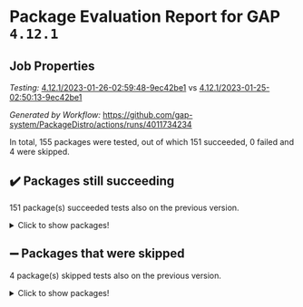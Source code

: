 # Package Evaluation Report for GAP `4.12.1`

## Job Properties

*Testing:* [4.12.1/2023-01-26-02:59:48-9ec42be1](https://github.com/gap-system/PackageDistro/blob/data/reports/4.12.1/2023-01-26-02:59:48-9ec42be1) vs [4.12.1/2023-01-25-02:50:13-9ec42be1](https://github.com/gap-system/PackageDistro/blob/data/reports/4.12.1/2023-01-25-02:50:13-9ec42be1)

*Generated by Workflow:* https://github.com/gap-system/PackageDistro/actions/runs/4011734234

In total, 155 packages were tested, out of which 151 succeeded, 0 failed and 4 were skipped.

## :heavy_check_mark: Packages still succeeding

151 package(s) succeeded tests also on the previous version.
<details><summary>Click to show packages!</summary>

- 4ti2interface 2023.01-01 [(success)](https://github.com/gap-system/PackageDistro/actions/runs/4011734234/jobs/6889761187)
- ace 5.6.2 [(success)](https://github.com/gap-system/PackageDistro/actions/runs/4011734234/jobs/6889761311)
- aclib 1.3.2 [(success)](https://github.com/gap-system/PackageDistro/actions/runs/4011734234/jobs/6889761416)
- agt 0.3.1 [(success)](https://github.com/gap-system/PackageDistro/actions/runs/4011734234/jobs/6889761505)
- alnuth 3.2.1 [(success)](https://github.com/gap-system/PackageDistro/actions/runs/4011734234/jobs/6889761592)
- anupq 3.3.0 [(success)](https://github.com/gap-system/PackageDistro/actions/runs/4011734234/jobs/6889761673)
- atlasrep 2.1.6 [(success)](https://github.com/gap-system/PackageDistro/actions/runs/4011734234/jobs/6889761748)
- autodoc 2022.10.20 [(success)](https://github.com/gap-system/PackageDistro/actions/runs/4011734234/jobs/6889761842)
- automata 1.15 [(success)](https://github.com/gap-system/PackageDistro/actions/runs/4011734234/jobs/6889761925)
- automgrp 1.3.2 [(success)](https://github.com/gap-system/PackageDistro/actions/runs/4011734234/jobs/6889762000)
- autpgrp 1.11 [(success)](https://github.com/gap-system/PackageDistro/actions/runs/4011734234/jobs/6889762079)
- cap 2023.01-09 [(success)](https://github.com/gap-system/PackageDistro/actions/runs/4011734234/jobs/6889762163)
- caratinterface 2.3.4 [(success)](https://github.com/gap-system/PackageDistro/actions/runs/4011734234/jobs/6889762244)
- cddinterface 2022.11.01 [(success)](https://github.com/gap-system/PackageDistro/actions/runs/4011734234/jobs/6889762341)
- circle 1.6.5 [(success)](https://github.com/gap-system/PackageDistro/actions/runs/4011734234/jobs/6889762440)
- classicpres 1.22 [(success)](https://github.com/gap-system/PackageDistro/actions/runs/4011734234/jobs/6889762502)
- cohomolo 1.6.11 [(success)](https://github.com/gap-system/PackageDistro/actions/runs/4011734234/jobs/6889762566)
- congruence 1.2.4 [(success)](https://github.com/gap-system/PackageDistro/actions/runs/4011734234/jobs/6889762638)
- corelg 1.56 [(success)](https://github.com/gap-system/PackageDistro/actions/runs/4011734234/jobs/6889762713)
- crime 1.6 [(success)](https://github.com/gap-system/PackageDistro/actions/runs/4011734234/jobs/6889762787)
- crisp 1.4.6 [(success)](https://github.com/gap-system/PackageDistro/actions/runs/4011734234/jobs/6889762891)
- crypting 0.10.4 [(success)](https://github.com/gap-system/PackageDistro/actions/runs/4011734234/jobs/6889762968)
- cryst 4.1.25 [(success)](https://github.com/gap-system/PackageDistro/actions/runs/4011734234/jobs/6889763025)
- crystcat 1.1.10 [(success)](https://github.com/gap-system/PackageDistro/actions/runs/4011734234/jobs/6889763099)
- ctbllib 1.3.4 [(success)](https://github.com/gap-system/PackageDistro/actions/runs/4011734234/jobs/6889763163)
- cubefree 1.19 [(success)](https://github.com/gap-system/PackageDistro/actions/runs/4011734234/jobs/6889763213)
- curlinterface 2.3.1 [(success)](https://github.com/gap-system/PackageDistro/actions/runs/4011734234/jobs/6889763260)
- cvec 2.7.6 [(success)](https://github.com/gap-system/PackageDistro/actions/runs/4011734234/jobs/6889763307)
- datastructures 0.3.0 [(success)](https://github.com/gap-system/PackageDistro/actions/runs/4011734234/jobs/6889763362)
- deepthought 1.0.6 [(success)](https://github.com/gap-system/PackageDistro/actions/runs/4011734234/jobs/6889763415)
- design 1.7 [(success)](https://github.com/gap-system/PackageDistro/actions/runs/4011734234/jobs/6889763486)
- difsets 2.3.1 [(success)](https://github.com/gap-system/PackageDistro/actions/runs/4011734234/jobs/6889763542)
- digraphs 1.6.1 [(success)](https://github.com/gap-system/PackageDistro/actions/runs/4011734234/jobs/6889763626)
- edim 1.3.6 [(success)](https://github.com/gap-system/PackageDistro/actions/runs/4011734234/jobs/6889763686)
- example 4.3.3 [(success)](https://github.com/gap-system/PackageDistro/actions/runs/4011734234/jobs/6889763742)
- examplesforhomalg 2022.11-01 [(success)](https://github.com/gap-system/PackageDistro/actions/runs/4011734234/jobs/6889763801)
- factint 1.6.3 [(success)](https://github.com/gap-system/PackageDistro/actions/runs/4011734234/jobs/6889763857)
- ferret 1.0.9 [(success)](https://github.com/gap-system/PackageDistro/actions/runs/4011734234/jobs/6889763918)
- fga 1.4.0 [(success)](https://github.com/gap-system/PackageDistro/actions/runs/4011734234/jobs/6889763977)
- fining 1.5.4 [(success)](https://github.com/gap-system/PackageDistro/actions/runs/4011734234/jobs/6889764043)
- float 1.0.3 [(success)](https://github.com/gap-system/PackageDistro/actions/runs/4011734234/jobs/6889764099)
- format 1.4.3 [(success)](https://github.com/gap-system/PackageDistro/actions/runs/4011734234/jobs/6889764171)
- forms 1.2.9 [(success)](https://github.com/gap-system/PackageDistro/actions/runs/4011734234/jobs/6889764244)
- fplsa 1.2.6 [(success)](https://github.com/gap-system/PackageDistro/actions/runs/4011734234/jobs/6889764318)
- fr 2.4.12 [(success)](https://github.com/gap-system/PackageDistro/actions/runs/4011734234/jobs/6889764381)
- francy 1.2.5 [(success)](https://github.com/gap-system/PackageDistro/actions/runs/4011734234/jobs/6889764453)
- fwtree 1.3 [(success)](https://github.com/gap-system/PackageDistro/actions/runs/4011734234/jobs/6889764551)
- gapdoc 1.6.6 [(success)](https://github.com/gap-system/PackageDistro/actions/runs/4011734234/jobs/6889764617)
- gauss 2023.01-01 [(success)](https://github.com/gap-system/PackageDistro/actions/runs/4011734234/jobs/6889764692)
- gaussforhomalg 2022.08-03 [(success)](https://github.com/gap-system/PackageDistro/actions/runs/4011734234/jobs/6889764758)
- gbnp 1.0.5 [(success)](https://github.com/gap-system/PackageDistro/actions/runs/4011734234/jobs/6889764831)
- generalizedmorphismsforcap 2022.12-01 [(success)](https://github.com/gap-system/PackageDistro/actions/runs/4011734234/jobs/6889764900)
- genss 1.6.8 [(success)](https://github.com/gap-system/PackageDistro/actions/runs/4011734234/jobs/6889764966)
- gradedmodules 2022.09-02 [(success)](https://github.com/gap-system/PackageDistro/actions/runs/4011734234/jobs/6889765029)
- gradedringforhomalg 2022.11-01 [(success)](https://github.com/gap-system/PackageDistro/actions/runs/4011734234/jobs/6889765112)
- grape 4.9.0 [(success)](https://github.com/gap-system/PackageDistro/actions/runs/4011734234/jobs/6889765180)
- groupoids 1.71 [(success)](https://github.com/gap-system/PackageDistro/actions/runs/4011734234/jobs/6889765261)
- grpconst 2.6.3 [(success)](https://github.com/gap-system/PackageDistro/actions/runs/4011734234/jobs/6889765328)
- guarana 0.96.3 [(success)](https://github.com/gap-system/PackageDistro/actions/runs/4011734234/jobs/6889765393)
- guava 3.18 [(success)](https://github.com/gap-system/PackageDistro/actions/runs/4011734234/jobs/6889765459)
- hap 1.49 [(success)](https://github.com/gap-system/PackageDistro/actions/runs/4011734234/jobs/6889765513)
- hapcryst 0.1.15 [(success)](https://github.com/gap-system/PackageDistro/actions/runs/4011734234/jobs/6889765570)
- hecke 1.5.3 [(success)](https://github.com/gap-system/PackageDistro/actions/runs/4011734234/jobs/6889765645)
- help 3.5 [(success)](https://github.com/gap-system/PackageDistro/actions/runs/4011734234/jobs/6889765713)
- homalg 2022.12-02 [(success)](https://github.com/gap-system/PackageDistro/actions/runs/4011734234/jobs/6889765780)
- homalgtocas 2022.11-02 [(success)](https://github.com/gap-system/PackageDistro/actions/runs/4011734234/jobs/6889765879)
- idrel 2.44 [(success)](https://github.com/gap-system/PackageDistro/actions/runs/4011734234/jobs/6889765968)
- images 1.3.1 [(success)](https://github.com/gap-system/PackageDistro/actions/runs/4011734234/jobs/6889766078)
- intpic 0.3.0 [(success)](https://github.com/gap-system/PackageDistro/actions/runs/4011734234/jobs/6889766169)
- io 4.8.0 [(success)](https://github.com/gap-system/PackageDistro/actions/runs/4011734234/jobs/6889766286)
- io_forhomalg 2022.11-01 [(success)](https://github.com/gap-system/PackageDistro/actions/runs/4011734234/jobs/6889766393)
- irredsol 1.4.4 [(success)](https://github.com/gap-system/PackageDistro/actions/runs/4011734234/jobs/6889766485)
- json 2.1.1 [(success)](https://github.com/gap-system/PackageDistro/actions/runs/4011734234/jobs/6889766586)
- jupyterkernel 1.4.1 [(success)](https://github.com/gap-system/PackageDistro/actions/runs/4011734234/jobs/6889766694)
- jupyterviz 1.5.6 [(success)](https://github.com/gap-system/PackageDistro/actions/runs/4011734234/jobs/6889766810)
- kan 1.34 [(success)](https://github.com/gap-system/PackageDistro/actions/runs/4011734234/jobs/6889766938)
- kbmag 1.5.11 [(success)](https://github.com/gap-system/PackageDistro/actions/runs/4011734234/jobs/6889767073)
- laguna 3.9.5 [(success)](https://github.com/gap-system/PackageDistro/actions/runs/4011734234/jobs/6889767207)
- liealgdb 2.2.1 [(success)](https://github.com/gap-system/PackageDistro/actions/runs/4011734234/jobs/6889767303)
- liepring 2.8 [(success)](https://github.com/gap-system/PackageDistro/actions/runs/4011734234/jobs/6889767395)
- liering 2.4.2 [(success)](https://github.com/gap-system/PackageDistro/actions/runs/4011734234/jobs/6889767487)
- linearalgebraforcap 2023.01-03 [(success)](https://github.com/gap-system/PackageDistro/actions/runs/4011734234/jobs/6889767567)
- localizeringforhomalg 2022.11-01 [(success)](https://github.com/gap-system/PackageDistro/actions/runs/4011734234/jobs/6889767654)
- loops 3.4.3 [(success)](https://github.com/gap-system/PackageDistro/actions/runs/4011734234/jobs/6889767764)
- lpres 1.0.3 [(success)](https://github.com/gap-system/PackageDistro/actions/runs/4011734234/jobs/6889767878)
- majoranaalgebras 1.5.1 [(success)](https://github.com/gap-system/PackageDistro/actions/runs/4011734234/jobs/6889767949)
- mapclass 1.4.6 [(success)](https://github.com/gap-system/PackageDistro/actions/runs/4011734234/jobs/6889768023)
- matgrp 0.70 [(success)](https://github.com/gap-system/PackageDistro/actions/runs/4011734234/jobs/6889768104)
- matricesforhomalg 2023.01-01 [(success)](https://github.com/gap-system/PackageDistro/actions/runs/4011734234/jobs/6889768175)
- modisom 2.5.3 [(success)](https://github.com/gap-system/PackageDistro/actions/runs/4011734234/jobs/6889768244)
- modulepresentationsforcap 2022.12-01 [(success)](https://github.com/gap-system/PackageDistro/actions/runs/4011734234/jobs/6889768310)
- modules 2022.11-01 [(success)](https://github.com/gap-system/PackageDistro/actions/runs/4011734234/jobs/6889768388)
- monoidalcategories 2022.12-01 [(success)](https://github.com/gap-system/PackageDistro/actions/runs/4011734234/jobs/6889768474)
- nconvex 2022.09-01 [(success)](https://github.com/gap-system/PackageDistro/actions/runs/4011734234/jobs/6889768555)
- nilmat 1.4.2 [(success)](https://github.com/gap-system/PackageDistro/actions/runs/4011734234/jobs/6889768638)
- nock 1.5 [(success)](https://github.com/gap-system/PackageDistro/actions/runs/4011734234/jobs/6889768720)
- normalizinterface 1.3.5 [(success)](https://github.com/gap-system/PackageDistro/actions/runs/4011734234/jobs/6889768804)
- nq 2.5.9 [(success)](https://github.com/gap-system/PackageDistro/actions/runs/4011734234/jobs/6889768862)
- numericalsgps 1.3.1 [(success)](https://github.com/gap-system/PackageDistro/actions/runs/4011734234/jobs/6889768952)
- openmath 11.5.2 [(success)](https://github.com/gap-system/PackageDistro/actions/runs/4011734234/jobs/6889769013)
- orb 4.9.0 [(success)](https://github.com/gap-system/PackageDistro/actions/runs/4011734234/jobs/6889769096)
- packagemanager 1.3.2 [(success)](https://github.com/gap-system/PackageDistro/actions/runs/4011734234/jobs/6889769164)
- patternclass 2.4.3 [(success)](https://github.com/gap-system/PackageDistro/actions/runs/4011734234/jobs/6889769251)
- permut 2.0.4 [(success)](https://github.com/gap-system/PackageDistro/actions/runs/4011734234/jobs/6889769326)
- polenta 1.3.10 [(success)](https://github.com/gap-system/PackageDistro/actions/runs/4011734234/jobs/6889769411)
- polymaking 0.8.6 [(success)](https://github.com/gap-system/PackageDistro/actions/runs/4011734234/jobs/6889769479)
- primgrp 3.4.3 [(success)](https://github.com/gap-system/PackageDistro/actions/runs/4011734234/jobs/6889769558)
- profiling 2.5.2 [(success)](https://github.com/gap-system/PackageDistro/actions/runs/4011734234/jobs/6889769614)
- qpa 1.34 [(success)](https://github.com/gap-system/PackageDistro/actions/runs/4011734234/jobs/6889769695)
- quagroup 1.8.3 [(success)](https://github.com/gap-system/PackageDistro/actions/runs/4011734234/jobs/6889769780)
- radiroot 2.9 [(success)](https://github.com/gap-system/PackageDistro/actions/runs/4011734234/jobs/6889769851)
- rcwa 4.7.1 [(success)](https://github.com/gap-system/PackageDistro/actions/runs/4011734234/jobs/6889769900)
- rds 1.8 [(success)](https://github.com/gap-system/PackageDistro/actions/runs/4011734234/jobs/6889769959)
- recog 1.4.2 [(success)](https://github.com/gap-system/PackageDistro/actions/runs/4011734234/jobs/6889770001)
- repndecomp 1.3.0 [(success)](https://github.com/gap-system/PackageDistro/actions/runs/4011734234/jobs/6889770056)
- repsn 3.1.0 [(success)](https://github.com/gap-system/PackageDistro/actions/runs/4011734234/jobs/6889770117)
- resclasses 4.7.3 [(success)](https://github.com/gap-system/PackageDistro/actions/runs/4011734234/jobs/6889770177)
- ringsforhomalg 2022.11-01 [(success)](https://github.com/gap-system/PackageDistro/actions/runs/4011734234/jobs/6889770234)
- sco 2022.09-01 [(success)](https://github.com/gap-system/PackageDistro/actions/runs/4011734234/jobs/6889770289)
- scscp 2.4.0 [(success)](https://github.com/gap-system/PackageDistro/actions/runs/4011734234/jobs/6889770345)
- semigroups 5.2.0 [(success)](https://github.com/gap-system/PackageDistro/actions/runs/4011734234/jobs/6889770386)
- sglppow 2.3 [(success)](https://github.com/gap-system/PackageDistro/actions/runs/4011734234/jobs/6889770445)
- sgpviz 0.999.5 [(success)](https://github.com/gap-system/PackageDistro/actions/runs/4011734234/jobs/6889770510)
- simpcomp 2.1.14 [(success)](https://github.com/gap-system/PackageDistro/actions/runs/4011734234/jobs/6889770555)
- singular 2022.09.23 [(success)](https://github.com/gap-system/PackageDistro/actions/runs/4011734234/jobs/6889770607)
- sl2reps 1.1 [(success)](https://github.com/gap-system/PackageDistro/actions/runs/4011734234/jobs/6889770648)
- sla 1.5.3 [(success)](https://github.com/gap-system/PackageDistro/actions/runs/4011734234/jobs/6889770713)
- smallgrp 1.5.1 [(success)](https://github.com/gap-system/PackageDistro/actions/runs/4011734234/jobs/6889770784)
- smallsemi 0.6.13 [(success)](https://github.com/gap-system/PackageDistro/actions/runs/4011734234/jobs/6889770848)
- sonata 2.9.6 [(success)](https://github.com/gap-system/PackageDistro/actions/runs/4011734234/jobs/6889770927)
- sophus 1.27 [(success)](https://github.com/gap-system/PackageDistro/actions/runs/4011734234/jobs/6889770990)
- spinsym 1.5.2 [(success)](https://github.com/gap-system/PackageDistro/actions/runs/4011734234/jobs/6889771071)
- standardff 0.9.4 [(success)](https://github.com/gap-system/PackageDistro/actions/runs/4011734234/jobs/6889771149)
- symbcompcc 1.3.2 [(success)](https://github.com/gap-system/PackageDistro/actions/runs/4011734234/jobs/6889771213)
- thelma 1.3 [(success)](https://github.com/gap-system/PackageDistro/actions/runs/4011734234/jobs/6889771270)
- tomlib 1.2.9 [(success)](https://github.com/gap-system/PackageDistro/actions/runs/4011734234/jobs/6889771335)
- toolsforhomalg 2022.12-01 [(success)](https://github.com/gap-system/PackageDistro/actions/runs/4011734234/jobs/6889771402)
- toric 1.9.5 [(success)](https://github.com/gap-system/PackageDistro/actions/runs/4011734234/jobs/6889771472)
- toricvarieties 2022.07.13 [(success)](https://github.com/gap-system/PackageDistro/actions/runs/4011734234/jobs/6889771564)
- transgrp 3.6.3 [(success)](https://github.com/gap-system/PackageDistro/actions/runs/4011734234/jobs/6889771654)
- ugaly 4.0.3 [(success)](https://github.com/gap-system/PackageDistro/actions/runs/4011734234/jobs/6889771752)
- unipot 1.5 [(success)](https://github.com/gap-system/PackageDistro/actions/runs/4011734234/jobs/6889771826)
- unitlib 4.1.0 [(success)](https://github.com/gap-system/PackageDistro/actions/runs/4011734234/jobs/6889771932)
- utils 0.81 [(success)](https://github.com/gap-system/PackageDistro/actions/runs/4011734234/jobs/6889772039)
- uuid 0.7 [(success)](https://github.com/gap-system/PackageDistro/actions/runs/4011734234/jobs/6889772138)
- walrus 0.9991 [(success)](https://github.com/gap-system/PackageDistro/actions/runs/4011734234/jobs/6889772218)
- wedderga 4.10.2 [(success)](https://github.com/gap-system/PackageDistro/actions/runs/4011734234/jobs/6889772708)
- xmod 2.88 [(success)](https://github.com/gap-system/PackageDistro/actions/runs/4011734234/jobs/6889772885)
- xmodalg 1.23 [(success)](https://github.com/gap-system/PackageDistro/actions/runs/4011734234/jobs/6889773022)
- yangbaxter 0.10.2 [(success)](https://github.com/gap-system/PackageDistro/actions/runs/4011734234/jobs/6889773128)
- zeromqinterface 0.14 [(success)](https://github.com/gap-system/PackageDistro/actions/runs/4011734234/jobs/6889773254)
</details>

## :heavy_minus_sign: Packages that were skipped

4 package(s) skipped tests also on the previous version.
<details><summary>Click to show packages!</summary>

- browse 1.8.20 [(skipped)](https://github.com/gap-system/PackageDistro/actions/runs/4011734234/jobs/6889574716)
- itc 1.5.1 [(skipped)](https://github.com/gap-system/PackageDistro/actions/runs/4011734234/jobs/6889574716)
- polycyclic 2.16 [(skipped)](https://github.com/gap-system/PackageDistro/actions/runs/4011734234/jobs/6889574716)
- xgap 4.31 [(skipped)](https://github.com/gap-system/PackageDistro/actions/runs/4011734234/jobs/6889574716)
</details>


